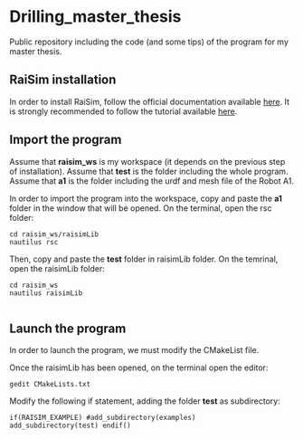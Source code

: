 # Drilling_master_thesis
Public repository including the code (and some tips) of the program for my master thesis. 

## RaiSim installation
In order to install RaiSim, follow the official documentation available [here](https://raisim.com/sections/Installation.html).
It is strongly recommended to follow the tutorial available [here](https://www.youtube.com/watch?v=sfCR75Q58vI&t=167s&pp=ugMICgJpdBABGAE%3D).

## Import the program
Assume that **raisim_ws** is my workspace (it depends on the previous step of installation).
Assume that **test** is the folder including the whole program.
Assume that **a1** is the folder including the urdf and mesh file of the Robot A1.

In order to import the program into the workspace, copy and paste the **a1** folder in the window that will be opened. 
On the terminal, open the rsc folder:

```
cd raisim_ws/raisimLib
nautilus rsc
```

Then, copy and paste the **test** folder in raisimLib folder.
On the temrinal, open the raisimLib folder:

```
cd raisim_ws
nautilus raisimLib


```

## Launch the program
In order to launch the program, we must modify the CMakeList file.

Once the raisimLib has been opened, on the terminal open the editor:

```
gedit CMakeLists.txt 
```

Modify the following if statement, adding the folder **test** as subdirectory: 

<code>if(RAISIM_EXAMPLE)
    #add_subdirectory(examples)
    add_subdirectory(test)
endif()</code>




